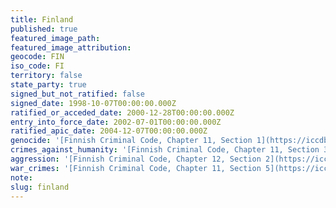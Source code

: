 ```yaml
---
title: Finland
published: true
featured_image_path:
featured_image_attribution:
geocode: FIN
iso_code: FI
territory: false
state_party: true
signed_but_not_ratified: false
signed_date: 1998-10-07T00:00:00.000Z
ratified_or_acceded_date: 2000-12-28T00:00:00.000Z
entry_into_force_date: 2002-07-01T00:00:00.000Z
ratified_apic_date: 2004-12-07T00:00:00.000Z
genocide: '[Finnish Criminal Code, Chapter 11, Section 1](https://iccdb.hrlc.net/data/doc/139/keyword/46/)'
crimes_against_humanity: '[Finnish Criminal Code, Chapter 11, Section 3](https://iccdb.hrlc.net/data/doc/139/keyword/13/)'
aggression: '[Finnish Criminal Code, Chapter 12, Section 2](https://iccdb.hrlc.net/data/doc/139/keyword/1/)'
war_crimes: '[Finnish Criminal Code, Chapter 11, Section 5](https://iccdb.hrlc.net/data/doc/139/keyword/145/)'
note:
slug: finland
---
```



